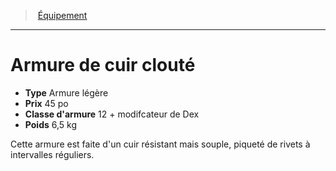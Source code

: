 ﻿---
!Equipment
Type: Armure légère
Price: 45 po
ArmorClass: 12 + modifcateur de Dex
Weight: 6,5 kg
Id: equipment_hd.md#armure-de-cuir-clouté
ParentLink: equipment_hd.md#Équipement
Name: Armure de cuir clouté
ParentName: Équipement
NameLevel: 1
---
> [Équipement](hd_equipment.md)

---

# Armure de cuir clouté

- **Type** Armure légère
- **Prix** 45 po
- **Classe d'armure** 12 + modifcateur de Dex
- **Poids** 6,5 kg

Cette armure est faite d'un cuir résistant mais souple, piqueté de rivets à intervalles réguliers.

